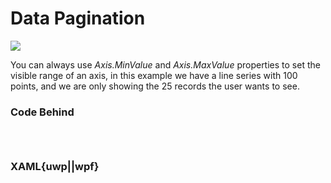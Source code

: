 # Data Pagination

![](https://raw.githubusercontent.com/Live-Charts/WebSiteDocs/master/v1/Resources/customzoomingandpanning.gif)

You can always use *Axis.MinValue* and *Axis.MaxValue* properties to set the visible range of an axis, in this example we have a line series with 100 points, and we are only showing the 25 records the user wants to see.

<pulled></pulled>

### Code Behind

```{wpf,!https://raw.githubusercontent.com/beto-rodriguez/Live-Charts/master/Examples/WinForms/Cartesian/DataPagination/DataPaginationExample.cs}

```

```{uwp,!https://raw.githubusercontent.com/beto-rodriguez/Live-Charts/master/Examples/Uwp/CartesianChart/ManualZAndP/ManualZAndPExample.xaml.cs}

```

```{wf,!https://raw.githubusercontent.com/beto-rodriguez/Live-Charts/master/Examples/WinForms/Cartesian/DataPagination/DataPaginationExample.cs}

```

### XAML{uwp||wpf}

```{wpf,!https://raw.githubusercontent.com/beto-rodriguez/Live-Charts/master/Examples/WinForms/Cartesian/DataPagination/DataPaginationExample.cs}

```

```{uwp,!https://raw.githubusercontent.com/beto-rodriguez/Live-Charts/master/Examples/Uwp/CartesianChart/ManualZAndP/ManualZAndPExample.xaml.cs}

```

```{wf,!https://raw.githubusercontent.com/beto-rodriguez/Live-Charts/master/Examples/WinForms/Cartesian/DataPagination/DataPaginationExample.cs}

```

